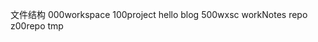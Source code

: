 文件结构
000workspace
    100project 
        hello
        blog
    500wxsc
        workNotes
        repo
    z00repo
        tmp


